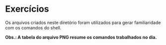 # Exercícios

Os arquivos criados neste diretório foram utilizados para gerar familiaridade com os comandos do shell.

**Obs.: A tabela do arquivo PNG resume os comandos trabalhados no dia.**

